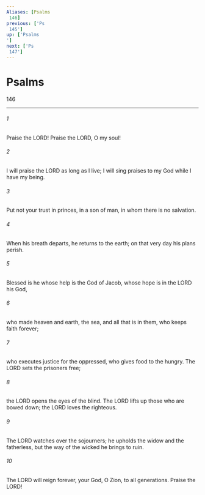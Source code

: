 ```yaml
---
Aliases: [Psalms 146]
previous: ['Ps 145']
up: ['Psalms']
next: ['Ps 147']
---
```

# Psalms 146

***
 

###### 1 
Praise the LORD!  Praise the LORD, O my soul!   

###### 2 
I will praise the LORD as long as I live;  I will sing praises to my God while I have my being.  

###### 3 
Put not your trust in princes,  in a son of man, in whom there is no salvation.   

###### 4 
When his breath departs, he returns to the earth;  on that very day his plans perish.  

###### 5 
Blessed is he whose help is the God of Jacob,  whose hope is in the LORD his God,   

###### 6 
who made heaven and earth,  the sea, and all that is in them,  who keeps faith forever;   

###### 7 
who executes justice for the oppressed,  who gives food to the hungry. The LORD sets the prisoners free;   

###### 8 
the LORD opens the eyes of the blind.  The LORD lifts up those who are bowed down;  the LORD loves the righteous.   

###### 9 
The LORD watches over the sojourners;  he upholds the widow and the fatherless,  but the way of the wicked he brings to ruin.  

###### 10 
The LORD will reign forever,  your God, O Zion, to all generations.  Praise the LORD!
